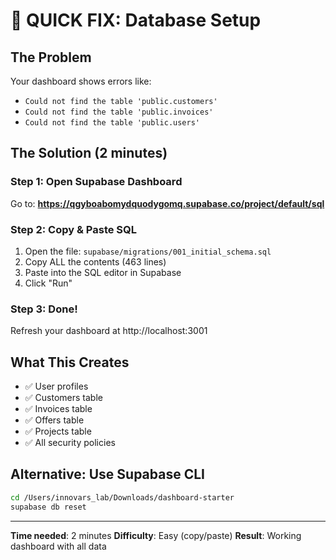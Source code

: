 # 🚨 QUICK FIX: Database Setup

## The Problem
Your dashboard shows errors like:
- `Could not find the table 'public.customers'`
- `Could not find the table 'public.invoices'`
- `Could not find the table 'public.users'`

## The Solution (2 minutes)

### Step 1: Open Supabase Dashboard
Go to: **https://qgyboabomydquodygomq.supabase.co/project/default/sql**

### Step 2: Copy & Paste SQL
1. Open the file: `supabase/migrations/001_initial_schema.sql`
2. Copy ALL the contents (463 lines)
3. Paste into the SQL editor in Supabase
4. Click "Run"

### Step 3: Done!
Refresh your dashboard at http://localhost:3001

## What This Creates
- ✅ User profiles
- ✅ Customers table
- ✅ Invoices table  
- ✅ Offers table
- ✅ Projects table
- ✅ All security policies

## Alternative: Use Supabase CLI
```bash
cd /Users/innovars_lab/Downloads/dashboard-starter
supabase db reset
```

---
**Time needed**: 2 minutes
**Difficulty**: Easy (copy/paste)
**Result**: Working dashboard with all data